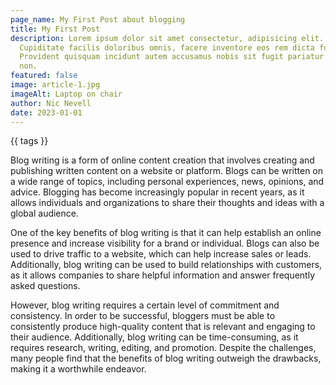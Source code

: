 ```yaml
---
page_name: My First Post about blogging
title: My First Post
description: Lorem ipsum dolor sit amet consectetur, adipisicing elit.
  Cupiditate facilis doloribus omnis, facere inventore eos rem dicta fuga?
  Provident quisquam incidunt autem accusamus nobis sit fugit pariatur excepturi
  non.
featured: false
image: article-1.jpg
imageAlt: Laptop on chair
author: Nic Nevell
date: 2023-01-01
---
```


<!-- {{ featured }} -->
{{ tags }}

Blog writing is a form of online content creation that involves creating and publishing written content on a website or platform. Blogs can be written on a wide range of topics, including personal experiences, news, opinions, and advice. Blogging has become increasingly popular in recent years, as it allows individuals and organizations to share their thoughts and ideas with a global audience.

One of the key benefits of blog writing is that it can help establish an online presence and increase visibility for a brand or individual. Blogs can also be used to drive traffic to a website, which can help increase sales or leads. Additionally, blog writing can be used to build relationships with customers, as it allows companies to share helpful information and answer frequently asked questions.

However, blog writing requires a certain level of commitment and consistency. In order to be successful, bloggers must be able to consistently produce high-quality content that is relevant and engaging to their audience. Additionally, blog writing can be time-consuming, as it requires research, writing, editing, and promotion. Despite the challenges, many people find that the benefits of blog writing outweigh the drawbacks, making it a worthwhile endeavor.
